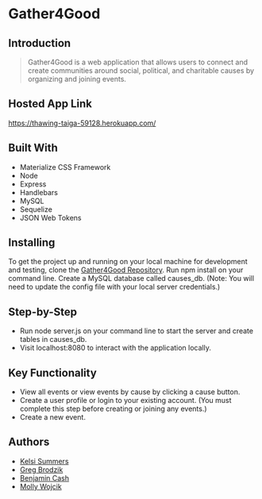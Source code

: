 # Gather4Good

## Introduction
> Gather4Good is a web application that allows users to connect and create communities around social, political, and charitable causes by organizing and joining events.

## Hosted App Link
https://thawing-taiga-59128.herokuapp.com/

## Built With
* Materialize CSS Framework
* Node
* Express
* Handlebars
* MySQL
* Sequelize
* JSON Web Tokens

## Installing
To get the project up and running on your local machine for development and testing, clone the [Gather4Good Repository](https://github.com/ninjaginja/Gather4Good.git). Run npm install on your command line. Create a MySQL database called causes_db. (Note: You will need to update the config file with your local server credentials.)

## Step-by-Step
* Run node server.js on your command line to start the server and create tables in causes_db.
* Visit localhost:8080 to interact with the application locally.

## Key Functionality
* View all events or view events by cause by clicking a cause button.
* Create a user profile or login to your existing account. (You must complete this step before creating or joining any events.)
* Create a new event.

## Authors
* [Kelsi Summers](https://github.com/kelsisummers)
* [Greg Brodzik](https://github.com/gjb117)
* [Benjamin Cash](https://github.com/benjaminjcash)
* [Molly Wojcik](https://github.com/ninjaginja)
